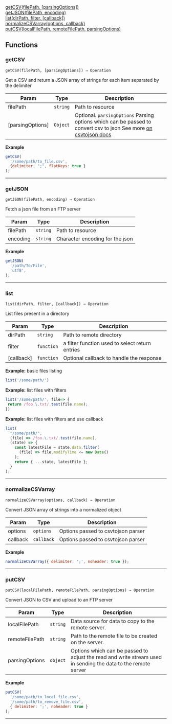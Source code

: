 <dl>
<dt>
    <a href="#getcsv">getCSV(filePath, [parsingOptions])</a></dt>
<dt>
    <a href="#getjson">getJSON(filePath, encoding)</a></dt>
<dt>
    <a href="#list">list(dirPath, filter, [callback])</a></dt>
<dt>
    <a href="#normalizecsvarray">normalizeCSVarray(options, callback)</a></dt>
<dt>
    <a href="#putcsv">putCSV(localFilePath, remoteFilePath, parsingOptions)</a></dt>
</dl>


## Functions
### getCSV

<p><code>getCSV(filePath, [parsingOptions]) ⇒ Operation</code></p>

Get a CSV and return a JSON array of strings for each item separated by the delimiter


| Param | Type | Description |
| --- | --- | --- |
| filePath | <code>string</code> | Path to resource |
| [parsingOptions] | <code>Object</code> | Optional. `parsingOptions` Parsing options which can be passed to convert csv to json See more [on csvtojson docs](https://github.com/Keyang/node-csvtojson#parameters) |

**Example**
```js
getCSV(
  '/some/path/to_file.csv',
  {delimiter: ";", flatKeys: true }
);
```

* * *

### getJSON

<p><code>getJSON(filePath, encoding) ⇒ Operation</code></p>

Fetch a json file from an FTP server


| Param | Type | Description |
| --- | --- | --- |
| filePath | <code>string</code> | Path to resource |
| encoding | <code>string</code> | Character encoding for the json |

**Example**
```js
getJSON(
  '/path/To/File',
  'utf8',
);
```

* * *

### list

<p><code>list(dirPath, filter, [callback]) ⇒ Operation</code></p>

List files present in a directory


| Param | Type | Description |
| --- | --- | --- |
| dirPath | <code>string</code> | Path to remote directory |
| filter | <code>function</code> | a filter function used to select return entries |
| [callback] | <code>function</code> | Optional callback to handle the response |

**Example:** basic files listing
```js
list('/some/path/')
```
**Example:** list files with filters
```js
list('/some/path/', file=> {
 return /foo.\.txt/.test(file.name);
})
```
**Example:** list files with filters and use callback
```js
list(
  "/some/path/",
  (file) => /foo.\.txt/.test(file.name),
  (state) => {
    const latestFile = state.data.filter(
      (file) => file.modifyTime <= new Date()
    );
    return { ...state, latestFile };
  }
);
```

* * *

### normalizeCSVarray

<p><code>normalizeCSVarray(options, callback) ⇒ Operation</code></p>

Convert JSON array of strings into a normalized object


| Param | Type | Description |
| --- | --- | --- |
| options | <code>options</code> | Options passed to csvtojson parser |
| callback | <code>callback</code> | Options passed to csvtojson parser |

**Example**
```js
normalizeCSVarray({ delimiter: ';', noheader: true });
```

* * *

### putCSV

<p><code>putCSV(localFilePath, remoteFilePath, parsingOptions) ⇒ Operation</code></p>

Convert JSON to CSV and upload to an FTP server


| Param | Type | Description |
| --- | --- | --- |
| localFilePath | <code>string</code> | Data source for data to copy to the remote server. |
| remoteFilePath | <code>string</code> | Path to the remote file to be created on the server. |
| parsingOptions | <code>object</code> | Options which can be passed to adjust the read and write stream used in sending the data to the remote server |

**Example**
```js
putCSV(
  '/some/path/to_local_file.csv',
  '/some/path/to_remove_file.csv',
  { delimiter: ';', noheader: true }
);
```

* * *


